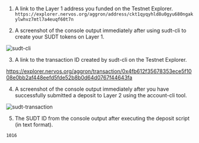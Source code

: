 1. A link to the Layer 1 address you funded on the Testnet Explorer.
``` https://explorer.nervos.org/aggron/address/ckt1qyqyhld8u0gyu680ngakylwhvz7mtl7a4euqf60t7n ```

2. A screenshot of the console output immediately after using sudt-cli to create your SUDT tokens on Layer 1.

![sudt-cli](https://github.com/cesheep/gitcoin-nervo/blob/main/Step%204/sudtTrasnfer.png)

3. A link to the transaction ID created by sudt-cli on the Testnet Explorer.

https://explorer.nervos.org/aggron/transaction/0x4fb612f35678353ece5f1008e0bb2af448eefd5fde52b8b0d64d0767f44643fa

4. A screenshot of the console output immediately after you have successfully submitted a deposit to Layer 2 using the account-cli tool.

![sudt-transaction](https://github.com/cesheep/gitcoin-nervo/blob/main/Step%204/sudt%20transaction.png)

5. The SUDT ID from the console output after executing the deposit script (in text format).

``` 1016  ```
